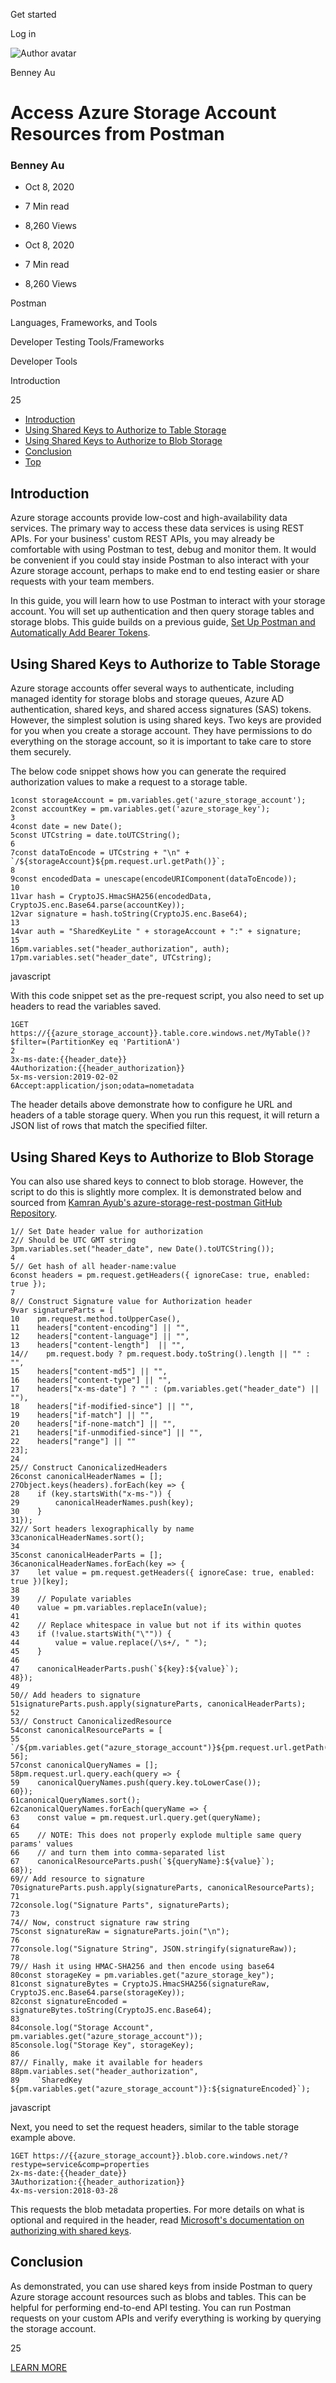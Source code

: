 <span data-css-15b13by="" aria-hidden="false">Get started</span>

<span data-css-15b13by="" aria-hidden="false">Log in</span>

<img src="../../pluralsight.imgix.net/author/lg/7aa57bc1-6266-4719-a497-c3ab18a28f5d.png" alt="Author avatar" class="jsx-3841407315" />

Benney Au

Access Azure Storage Account Resources from Postman
===================================================

### Benney Au

-   Oct 8, 2020
-   7 Min read
-   8,260 Views

-   Oct 8, 2020
-   <span class="jsx-3759398792" itemprop="timeRequired">7 Min</span> read
-   8,260 Views

<span class="jsx-3759398792"></span>

<span data-css-1997kh1="">Postman</span>

<span class="jsx-3759398792"></span>

<span data-css-1997kh1="">Languages, Frameworks, and Tools</span>

<span class="jsx-3759398792"></span>

<span data-css-1997kh1="">Developer Testing Tools/Frameworks</span>

<span class="jsx-3759398792"></span>

<span data-css-1997kh1="">Developer Tools</span>

Introduction

25

-   <a href="#module-introduction" class="menu-link">Introduction</a>
-   <a href="#module-usingsharedkeystoauthorizetotablestorage" class="menu-link">Using Shared Keys to Authorize to Table Storage</a>
-   <a href="#module-usingsharedkeystoauthorizetoblobstorage" class="menu-link">Using Shared Keys to Authorize to Blob Storage</a>
-   <a href="#module-conclusion" class="menu-link">Conclusion</a>
-   <a href="#top" class="menu-link">Top</a>

Introduction
------------

Azure storage accounts provide low-cost and high-availability data services. The primary way to access these data services is using REST APIs. For your business' custom REST APIs, you may already be comfortable with using Postman to test, debug and monitor them. It would be convenient if you could stay inside Postman to also interact with your Azure storage account, perhaps to make end to end testing easier or share requests with your team members.

In this guide, you will learn how to use Postman to interact with your storage account. You will set up authentication and then query storage tables and storage blobs. This guide builds on a previous guide, [Set Up Postman and Automatically Add Bearer Tokens](https://app.pluralsight.com/guides/set-up-postman-and-automatically-add-bearer-tokens).

Using Shared Keys to Authorize to Table Storage
-----------------------------------------------

Azure storage accounts offer several ways to authenticate, including managed identity for storage blobs and storage queues, Azure AD authentication, shared keys, and shared access signatures (SAS) tokens. However, the simplest solution is using shared keys. Two keys are provided for you when you create a storage account. They have permissions to do everything on the storage account, so it is important to take care to store them securely.

The below code snippet shows how you can generate the required authorization values to make a request to a storage table.

    1const storageAccount = pm.variables.get('azure_storage_account');
    2const accountKey = pm.variables.get('azure_storage_key');
    3
    4const date = new Date();
    5const UTCstring = date.toUTCString();
    6
    7const dataToEncode = UTCstring + "\n" + `/${storageAccount}${pm.request.url.getPath()}`;
    8
    9const encodedData = unescape(encodeURIComponent(dataToEncode));
    10
    11var hash = CryptoJS.HmacSHA256(encodedData, CryptoJS.enc.Base64.parse(accountKey));
    12var signature = hash.toString(CryptoJS.enc.Base64);
    13
    14var auth = "SharedKeyLite " + storageAccount + ":" + signature;
    15
    16pm.variables.set("header_authorization", auth);
    17pm.variables.set("header_date", UTCstring);

javascript

With this code snippet set as the pre-request script, you also need to set up headers to read the variables saved.

    1GET https://{{azure_storage_account}}.table.core.windows.net/MyTable()?$filter=(PartitionKey eq 'PartitionA')
    2
    3x-ms-date:{{header_date}}
    4Authorization:{{header_authorization}}
    5x-ms-version:2019-02-02
    6Accept:application/json;odata=nometadata

The header details above demonstrate how to configure he URL and headers of a table storage query. When you run this request, it will return a JSON list of rows that match the specified filter.

Using Shared Keys to Authorize to Blob Storage
----------------------------------------------

You can also use shared keys to connect to blob storage. However, the script to do this is slightly more complex. It is demonstrated below and sourced from [Kamran Ayub's azure-storage-rest-postman GitHub Repository](https://github.com/kamranayub/azure-storage-rest-postman).

    1// Set Date header value for authorization
    2// Should be UTC GMT string
    3pm.variables.set("header_date", new Date().toUTCString());
    4
    5// Get hash of all header-name:value
    6const headers = pm.request.getHeaders({ ignoreCase: true, enabled: true });
    7
    8// Construct Signature value for Authorization header
    9var signatureParts = [
    10    pm.request.method.toUpperCase(),
    11    headers["content-encoding"] || "",
    12    headers["content-language"] || "",
    13    headers["content-length"]  || "",
    14//    pm.request.body ? pm.request.body.toString().length || "" : "",
    15    headers["content-md5"] || "",
    16    headers["content-type"] || "",
    17    headers["x-ms-date"] ? "" : (pm.variables.get("header_date") || ""),
    18    headers["if-modified-since"] || "",
    19    headers["if-match"] || "",
    20    headers["if-none-match"] || "",
    21    headers["if-unmodified-since"] || "",
    22    headers["range"] || ""
    23];
    24
    25// Construct CanonicalizedHeaders
    26const canonicalHeaderNames = [];
    27Object.keys(headers).forEach(key => {
    28    if (key.startsWith("x-ms-")) {
    29        canonicalHeaderNames.push(key);
    30    }
    31});
    32// Sort headers lexographically by name
    33canonicalHeaderNames.sort();
    34
    35const canonicalHeaderParts = [];
    36canonicalHeaderNames.forEach(key => {
    37    let value = pm.request.getHeaders({ ignoreCase: true, enabled: true })[key];
    38
    39    // Populate variables
    40    value = pm.variables.replaceIn(value);
    41
    42    // Replace whitespace in value but not if its within quotes
    43    if (!value.startsWith("\"")) {
    44        value = value.replace(/\s+/, " ");
    45    }
    46
    47    canonicalHeaderParts.push(`${key}:${value}`);
    48});
    49
    50// Add headers to signature
    51signatureParts.push.apply(signatureParts, canonicalHeaderParts);
    52
    53// Construct CanonicalizedResource
    54const canonicalResourceParts = [
    55    `/${pm.variables.get("azure_storage_account")}${pm.request.url.getPath()}`
    56];
    57const canonicalQueryNames = [];
    58pm.request.url.query.each(query => {
    59    canonicalQueryNames.push(query.key.toLowerCase());
    60});
    61canonicalQueryNames.sort();
    62canonicalQueryNames.forEach(queryName => {
    63    const value = pm.request.url.query.get(queryName);
    64
    65    // NOTE: This does not properly explode multiple same query params' values
    66    // and turn them into comma-separated list
    67    canonicalResourceParts.push(`${queryName}:${value}`);
    68});
    69// Add resource to signature
    70signatureParts.push.apply(signatureParts, canonicalResourceParts);
    71
    72console.log("Signature Parts", signatureParts);
    73
    74// Now, construct signature raw string
    75const signatureRaw = signatureParts.join("\n");
    76
    77console.log("Signature String", JSON.stringify(signatureRaw));
    78
    79// Hash it using HMAC-SHA256 and then encode using base64
    80const storageKey = pm.variables.get("azure_storage_key");
    81const signatureBytes = CryptoJS.HmacSHA256(signatureRaw, CryptoJS.enc.Base64.parse(storageKey));
    82const signatureEncoded = signatureBytes.toString(CryptoJS.enc.Base64);
    83
    84console.log("Storage Account", pm.variables.get("azure_storage_account"));
    85console.log("Storage Key", storageKey);
    86
    87// Finally, make it available for headers
    88pm.variables.set("header_authorization",
    89    `SharedKey ${pm.variables.get("azure_storage_account")}:${signatureEncoded}`);

javascript

Next, you need to set the request headers, similar to the table storage example above.

    1GET https://{{azure_storage_account}}.blob.core.windows.net/?restype=service&comp=properties
    2x-ms-date:{{header_date}}
    3Authorization:{{header_authorization}}
    4x-ms-version:2018-03-28

This requests the blob metadata properties. For more details on what is optional and required in the header, read [Microsoft's documentation on authorizing with shared keys](https://docs.microsoft.com/en-us/rest/api/storageservices/authorize-with-shared-key#blob-queue-and-file-services-shared-key-authorization).

Conclusion
----------

As demonstrated, you can use shared keys from inside Postman to query Azure storage account resources such as blobs and tables. This can be helpful for performing end-to-end API testing. You can run Postman requests on your custom APIs and verify everything is working by querying the storage account.

25

[<span data-css-15b13by="" aria-hidden="false">LEARN MORE</span>](https://www.pluralsight.com/product/paths)
